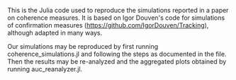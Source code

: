 This is the Julia code used to reproduce the simulations reported in a paper on coherence measures. It is based on Igor Douven's code for simulations of confirmation measures (https://github.com/IgorDouven/Tracking), although adapted in many ways.

Our simulations may be reproduced by first running coherence_simulations.jl and following the steps as documented in the file.
Then the results may be re-analyzed and the aggregated plots obtained by running auc_reanalyzer.jl.
